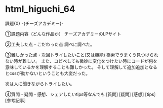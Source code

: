 # html_higuchi_64
課題{0} -{チーズアカデミー}-

①課題内容（どんな作品か）
チーズアカデミーのLPサイト

②工夫した点・こだわった点
調べに調べた。

③難しかった点・次回トライしたいこと(又は機能)
検索でうまくう見つけられない時が難しい。
また、コピペしても微妙に変化をつけたい時にコードが何を意味しているかを理解することも難しかった。
そして理解して追加追加となるとcssが動かないということも大変だった。

次は人に聞きながらトライしたい。

④質問・疑問・感想、シェアしたいtips等なんでも
[質問]
[疑問]
[感想]
[tips]
[参考記事]
